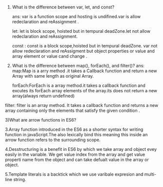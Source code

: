 
1) What is the difference between var, let, and const?
   
   ans: var is a function scope and hosting is undifined.var is allow redeclaration and reAssignment .
   
   let: let is block scope,  hoisted but in tempural deadZone.let not allow  redeclaration and reAssignment.
   
   const : const is a block scope,hoisted but in tempural deadZone. var not allow redeclaration and reAssigment but object properties or value and array element or value cand change .
   

3) What is the difference between map(), forEach(), and filter()?
   ans:
   map:Map is a arry method .it takes a Callback function and return a new Array with same length as original Array.
   
   forEach:ForEach is a array method.it takes a callback function and excutes its forEach array elements of the array.its does not return a new array(always return undefined)
   
  filter: filter is an array method. It takes a callback function and returns a new array containing only the elements that satisfy the given condition .



 3)What are arrow functions in ES6?
 
  3.Array function introduced in the ES6 as a shorter syntax for writing function in javaScript.The also lexically bind this meaning this inside an arrow function refers to the surrounding scope.
  

  4.Desstructuring is a benefit in ES6 by which we take array and object evey easily in the variable. We get value index from the array and get value properti name from the object and can take defualt value in the array or object.
  

  5.Template literals is a backtick which we use varibale expresion and multi-line string.

 

